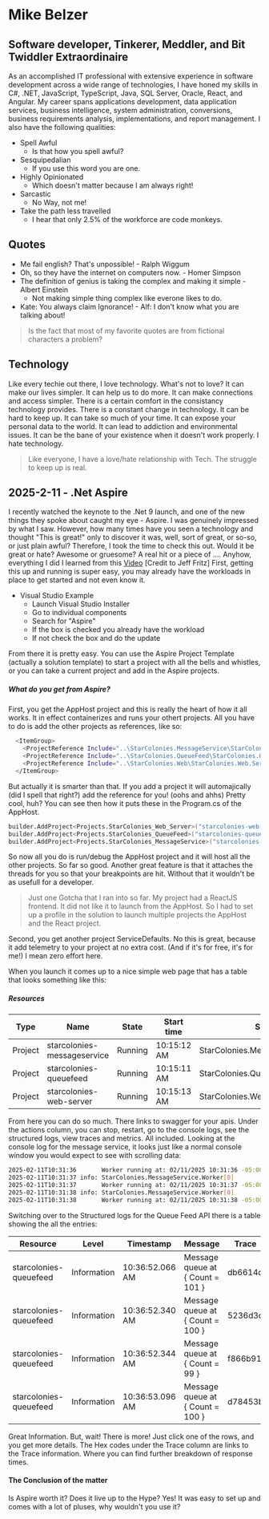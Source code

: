 # Mike Belzer
## Software developer, Tinkerer, Meddler, and Bit Twiddler Extraordinaire

As an accomplished IT professional with extensive experience in software development across a wide range of technologies, I have honed my skills in C#, .NET, JavaScript, TypeScript, Java, SQL Server, Oracle, React, and Angular. My career spans applications development, data application services, business intelligence, system administration, conversions, business requirements analysis, implementations, and report management.
I also have the following qualities:
- Spell Awful 
    - Is that how you spell awful?
- Sesquipedalian 
    - If you use this word you are one.
- Highly Opinionated 
    - Which doesn't matter because I am always right! 
- Sarcastic 
    - No Way, not me!
- Take the path less travelled 
    - I hear that only 2.5% of the workforce are code monkeys.

## Quotes

- Me fail english?  That's unpossible! - Ralph Wiggum
- Oh, so they have the internet on computers now. - Homer Simpson
- The definition of genius is taking the complex and making it simple - Albert Einstein
    - Not making simple thing complex like everone likes to do. 
- Kate: You always claim Ignorance! - Alf: I don't know what you are talking about!
>Is the fact that most of my favorite quotes are from fictional characters a problem? 

## Technology
Like every techie out there, I love technology.  What's not to love? It can make our lives simpler.  It can help us to do more. It can make connections and access simpler.  There is a certain comfort in the consistancy technology provides. There is a constant change in technology. It can be hard to keep up. It can take so much of your time. It can expose your personal data to the world. It can lead to addiction and environmental issues. It can be the bane of your existence when it doesn't work properly. I hate technology.
> Like everyone, I have a love/hate relationship with Tech.
> The struggle to keep up is real.

## 2025-2-11 - .Net Aspire
I recently watched the keynote to the .Net 9 launch, and one of the new things they spoke about caught my eye - Aspire.  I was genuinely impressed by what I saw. However, how many times have you seen a technology and thought "This is great!" only to discover it was, well, sort of great, or so-so, or just plain awful? Therefore, I took the time to check this out. Would it be great or hate? Awesome or gruesome?  A real hit or a piece of ....  Anyhow, everything I did I learned from this [Video](https://www.youtube.com/watch?v=4ixWtXK7KzY) [Credit to Jeff Fritz]
First, getting this up and running is super easy, you may already have the workloads in place to get started and not even know it.
- Visual Studio Example
    - Launch Visual Studio Installer
    - Go to individual components
    - Search for "Aspire" 
    - If the box is checked you already have the workload
    - If not check the box and do the update

From there it is pretty easy.  You can use the Aspire Project Template (actually a solution template) to start a project with all the bells and whistles, or you can take a current project and add in the Aspire projects. 
##### What do you get from Aspire?
First, you get the AppHost project and this is really the heart of how it all works. It in effect containerizes and runs your othert projects.  All you have to do is add the other projects as references, like so:
```sh
  <ItemGroup>
    <ProjectReference Include="..\StarColonies.MessageService\StarColonies.MessageService.csproj" />
    <ProjectReference Include="..\StarColonies.QueueFeed\StarColonies.QueueFeed.csproj" />
    <ProjectReference Include="..\StarColonies.Web\StarColonies.Web.Server\StarColonies.Web.Server.csproj" />
  </ItemGroup>
```
But actually it is smarter than that.  If you add a project it will automajically (did I spell that right?) add the reference for you! (oohs and ahhs) Pretty cool, huh? 
You can see then how it puts these in the Program.cs of the AppHost.
```sh
builder.AddProject<Projects.StarColonies_Web_Server>("starcolonies-web-server");
builder.AddProject<Projects.StarColonies_QueueFeed>("starcolonies-queuefeed");
builder.AddProject<Projects.StarColonies_MessageService>("starcolonies-messageservice");
```
So now all you do is run/debug the AppHost project and it will host all the other projects. So far so good.  Another great feature is that it attaches the threads for you so that your breakpoints are hit. Without that it wouldn't be as usefull for a developer.   
> Just one Gotcha that I ran into so far. My project had a ReactJS frontend. It did not like it to launch from the AppHost.  So I had to set up a profile in the solution to launch multiple projects the AppHost and the React project.

Second, you get another project ServiceDefaults.  No this is great, because it add telemetry to your project at no extra cost. (And if it's for free, it's for me!) I mean zero effort here.

When you launch it comes up to a nice simple web page that has a table that looks something like this:
##### Resources

| Type | Name | State | Start time | Source | Endpoints | Actions |
| ------ | ------ | ------ | ------ | ------ | ------ | ------ | 
| Project | starcolonies-messageservice | Running | 10:15:12 AM | StarColonies.MessageService.csproj | | |
| Project | starcolonies-queuefeed | Running | 10:15:11 AM | StarColonies.QueueFeed.csproj | https://localhost:7015/swagger, http://localhost:5016/swagger | |
| Project | starcolonies-web-server | Running | 10:15:13 AM | StarColonies.Web.Server.csproj | https://localhost:7228/swagger, http://localhost:5125/swagger | |

From here you can do so much. There links to swagger for your apis.  Under the actions column, you can stop, restart, go to the console logs, see the structured logs, view traces and metrics.  All included. 
Looking at the console log for the message service, it looks just like a normal console window you would expect to see with scrolling data:
```sh
2025-02-11T10:31:36       Worker running at: 02/11/2025 10:31:36 -05:00 http://mars.jpl.nasa.gov/msl-raw-images/proj/msl/redops/ods/surface/sol/00127/opgs/edr/ncam/NLA_408775183EDR_D0051576NCAM00313M_.JPG
2025-02-11T10:31:37 info: StarColonies.MessageService.Worker[0]
2025-02-11T10:31:37       Worker running at: 02/11/2025 10:31:37 -05:00 http://mars.jpl.nasa.gov/msl-raw-images/proj/msl/redops/ods/surface/sol/00127/opgs/edr/ncam/NLA_408771669EDR_D0051566TRAV00035M_.JPG
2025-02-11T10:31:38 info: StarColonies.MessageService.Worker[0]
2025-02-11T10:31:38       Worker running at: 02/11/2025 10:31:38 -05:00 http://mars.jpl.nasa.gov/msl-raw-images/proj/msl/redops/ods/surface/sol/00127/opgs/edr/ncam/NLA_408771601EDR_D0051560TRAV00035M_.JPG
```
Switching over to the Structured logs for the Queue Feed API there is a table showing the all the entries:

| Resource | Level | Timestamp | Message | Trace | Actions |
|  ------ | ------ | ------ | ------ | ------ | ------ | 
| starcolonies-queuefeed | Information | 10:36:52.066 AM | Message queue at { Count = 101 } | db6614d | |
| starcolonies-queuefeed | Information | 10:36:52.340 AM | Message queue at { Count = 100 } | 5236d3c | |
| starcolonies-queuefeed | Information | 10:36:52.344 AM | Message queue at { Count = 99 } | f866b91 | |
| starcolonies-queuefeed | Information | 10:36:53.096 AM | Message queue at { Count = 100 } | d78453b | |

Great Information. But, wait!  There is more! Just click one of the rows, and you get more details.  The Hex codes under the Trace column are links to the Trace information. Where you can find further breakdown of response times.  
#### The Conclusion of the matter
Is Aspire worth it?  Does it live up to the Hype?  Yes! It was easy to set up and comes with a lot of pluses, why wouldn't you use it?  
